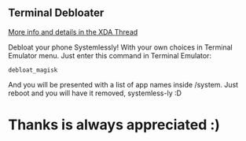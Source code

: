 ## Terminal Debloater
[More info and details in the XDA Thread](https://forum.xda-developers.com/apps/magisk/module-terminal-debloater-debloat-t3584163)

Debloat your phone Systemlessly!
With your own choices in Terminal Emulator menu.
Just enter this command in Terminal Emulator:

	debloat_magisk
	
And you will be presented with a list of app names inside /system.
Just reboot and you will have it removed, systemless-ly :D

# Thanks is always appreciated :)
